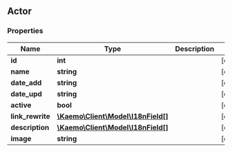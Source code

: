 ## Actor

### Properties
Name | Type | Description | Notes
------------ | ------------- | ------------- | -------------
**id** | **int** |  | [optional] 
**name** | **string** |  | [optional] 
**date_add** | **string** |  | [optional] 
**date_upd** | **string** |  | [optional] 
**active** | **bool** |  | [optional] 
**link_rewrite** | [**\Kaemo\Client\Model\I18nField[]**](#I18nField) |  | [optional] 
**description** | [**\Kaemo\Client\Model\I18nField[]**](#I18nField) |  | [optional] 
**image** | **string** |  | [optional] 


